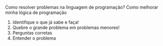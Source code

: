 Como resolver problemas na linguagem de programação?
Como melhorar minha lógica de programação

1. Identifique o que já sabe e faça!
2. Quebre o grande problema em problemas menores!
3. Perguntas corretas
4. Entender o problema
